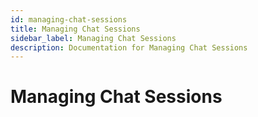 ```yaml
---
id: managing-chat-sessions
title: Managing Chat Sessions
sidebar_label: Managing Chat Sessions
description: Documentation for Managing Chat Sessions
---
```


# Managing Chat Sessions
